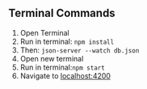 ## Terminal Commands
1. Open Terminal
2. Run in terminal: ```npm install```
3. Then: ```json-server --watch db.json```
4. Open new terminal
5. Run in terminal:```npm start```
6. Navigate to [localhost:4200](localhost:4200)